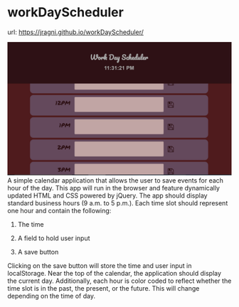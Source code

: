 # workDayScheduler

url: https://jragni.github.io/workDayScheduler/

![Landing Page](/landingPage.jpg)
 A simple calendar application that allows the user to save events for each hour of the day. This app will run in the browser and feature dynamically updated HTML and CSS powered by jQuery.
The app should display standard business hours (9 a.m. to 5 p.m.). Each time slot should represent one hour and contain the following:


1. The time


2. A field to hold user input


3. A save button



Clicking on the save button will store the time and user input in localStorage.
Near the top of the calendar, the application should display the current day. Additionally, each hour is color coded to reflect whether the time slot is in the past, the present, or the future. This will change depending on the time of day.